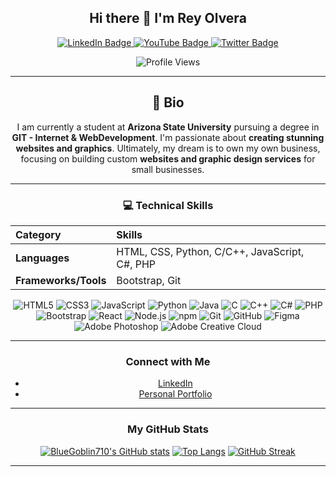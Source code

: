 <div align="center">

## Hi there 👋 I'm Rey Olvera

<p align="center">
  <a href="https://linkedin.com/in/rey-olvera-766385246">
    <img src="https://img.shields.io/badge/LinkedIn-0077B5?style=for-the-badge&logo=linkedin&logoColor=white" alt="LinkedIn Badge"/>
  </a>
  <a href="YOUR_YOUTUBE_URL">
    <img src="https://img.shields.io/badge/YouTube-FF0000?style=for-the-badge&logo=youtube&logoColor=white" alt="YouTube Badge"/>
  </a>
  <a href="YOUR_TWITTER_URL">
    <img src="https://img.shields.io/badge/Twitter-1DA1F2?style=for-the-badge&logo=twitter&logoColor=white" alt="Twitter Badge"/>
  </a>
</p>
<p align="center">
  <img src="https://komarev.com/ghpvc/?username=BlueGoblin710&style=flat-square&color=blue" alt="Profile Views">
</p>

---

## 🚀 Bio

I am currently a student at **Arizona State University** pursuing a degree in **GIT - Internet & WebDevelopment**. I'm passionate about **creating stunning websites and graphics**. Ultimately, my dream is to own my own business, focusing on building custom **websites and graphic design services** for small businesses.

---

### 💻 Technical Skills

| Category | Skills |
| :--- | :--- |
| **Languages** | HTML, CSS, Python, C/C++, JavaScript, C#, PHP |
| **Frameworks/Tools** | Bootstrap, Git |

![HTML5](https://img.shields.io/badge/-HTML5-E34F26?style=flat&logo=html5&logoColor=white) 
![CSS3](https://img.shields.io/badge/-CSS3-1572B6?style=flat&logo=css3&logoColor=white) 
![JavaScript](https://img.shields.io/badge/-JavaScript-F7DF1E?style=flat&logo=javascript&logoColor=black) 
![Python](https://img.shields.io/badge/-Python-3776AB?style=flat&logo=python&logoColor=white)
![Java](https://img.shields.io/badge/-Java-007396?style=flat&logo=java&logoColor=white)
![C](https://img.shields.io/badge/-C-A8B9CC?style=flat&logo=c&logoColor=white) 
![C++](https://img.shields.io/badge/-C++-00599C?style=flat&logo=c%2B%2B&logoColor=white) 
![C#](https://img.shields.io/badge/-C%23-239120?style=flat&logo=c-sharp&logoColor=white) 
![PHP](https://img.shields.io/badge/-PHP-777BB4?style=flat&logo=php&logoColor=white) 
<br>
![Bootstrap](https://img.shields.io/badge/-Bootstrap-563D7C?style=flat&logo=bootstrap&logoColor=white) 
![React](https://img.shields.io/badge/-React-61DAFB?style=flat&logo=react&logoColor=black)
![Node.js](https://img.shields.io/badge/-Node.js-339933?style=flat&logo=node.js&logoColor=white)
![npm](https://img.shields.io/badge/-npm-CB3837?style=flat&logo=npm&logoColor=white)
![Git](https://img.shields.io/badge/-Git-F05032?style=flat&logo=git&logoColor=white) 
![GitHub](https://img.shields.io/badge/-GitHub-181717?style=flat&logo=github&logoColor=white)
![Figma](https://img.shields.io/badge/-Figma-F24E1E?style=flat&logo=figma&logoColor=white) 
![Adobe Photoshop](https://img.shields.io/badge/-Photoshop-31A8FF?style=flat&logo=adobe-photoshop&logoColor=white) 
![Adobe Creative Cloud](https://img.shields.io/badge/-Creative%20Cloud-DA1F26?style=flat&logo=adobe-creative-cloud&logoColor=white)

---

### Connect with Me

* [LinkedIn](https://linkedin.com/in/rey-olvera-766385246)
* [Personal Portfolio](https://bluegoblin710.github.io/Rey-Olvera-Portfolio/)

---

### My GitHub Stats

[![BlueGoblin710's GitHub stats](https://github-readme-stats.vercel.app/api?username=BlueGoblin710&show_icons=true&theme=merko)](https://github.com/anuraghazra/github-readme-stats)
[![Top Langs](https://github-readme-stats.vercel.app/api/top-langs/?username=BlueGoblin710&layout=compact&theme=merko)](https://github.com/anuraghazra/github-readme-stats)
[![GitHub Streak](https://github-readme-streak-stats.herokuapp.com/?user=BlueGoblin710&theme=merko)](https://git.io/streak-stats)

---

</div>
